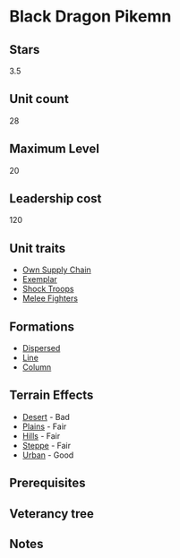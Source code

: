 # Black Dragon Pikemn

## Stars
3.5

## Unit count
28

## Maximum Level
20

## Leadership cost
120

## Unit traits
* [Own Supply Chain](../../unit-traits/own-supply-chain.md)
* [Exemplar](../../unit-traits/exemplar.md)
* [Shock Troops](../../unit-traits/shock-troops.md)
* [Melee Fighters](../../unit-traits/melee-fighters.md)

## Formations
* [Dispersed](../../formations/dispersed.md)
* [Line](../../formations/line.md)
* [Column](../../formations/column.md)

## Terrain Effects
* [Desert](../../terrain-effects/desert) - Bad
* [Plains](../../terrain-effects/plains) - Fair
* [Hills](../../terrain-effects/hills) - Fair
* [Steppe](../../terrain-effects/steppe) - Fair
* [Urban](../../terrain-effects/urban) - Good

## Prerequisites

## Veterancy tree

## Notes
